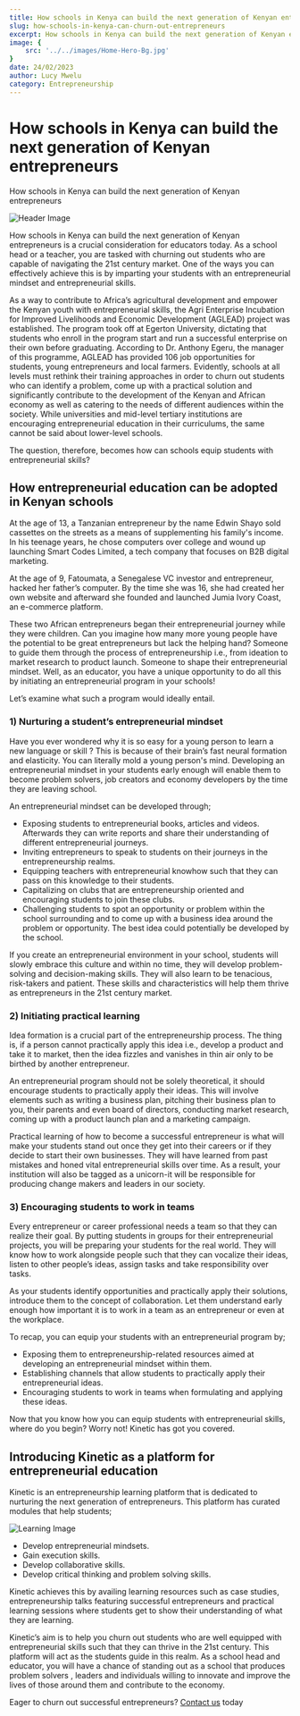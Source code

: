 ```yaml
---
title: How schools in Kenya can build the next generation of Kenyan entrepreneurs
slug: how-schools-in-kenya-can-churn-out-entrepreneurs
excerpt: How schools in Kenya can build the next generation of Kenyan entrepreneurs
image: { 
    src: '../../images/Home-Hero-Bg.jpg'
}
date: 24/02/2023
author: Lucy Mwelu
category: Entrepreneurship
---
```

# How schools in Kenya can build the next generation of Kenyan entrepreneurs

How schools in Kenya can build the next generation of Kenyan entrepreneurs

![Header Image](https://kinetic-blogs.s3.us-east-2.amazonaws.com/media/articles/files/how-schools-in-kenya-can-churn-out-entrepreneurs/1677499375.jpg)

How schools in Kenya can build the next generation of Kenyan entrepreneurs is a crucial consideration for educators today. As a school head or a teacher, you are tasked with churning out students who are capable of navigating the 21st century market. One of the ways you can effectively achieve this is by imparting your students with an entrepreneurial mindset and entrepreneurial skills.

As a way to contribute to Africa’s agricultural development and empower the Kenyan youth with entrepreneurial skills, the Agri Enterprise Incubation for Improved Livelihoods and Economic Development (AGLEAD) project was established. The program took off at Egerton University, dictating that students who enroll in the program start and run a successful enterprise on their own before graduating. According to Dr. Anthony Egeru, the manager of this programme, AGLEAD has provided 106 job opportunities for students, young entrepreneurs and local farmers. Evidently, schools at all levels must rethink their training approaches in order to churn out students who can identify a problem, come up with a practical solution and significantly contribute to the development of the Kenyan and African economy as well as catering to the needs of different audiences within the society. While universities and mid-level tertiary institutions are encouraging entrepreneurial education in their curriculums, the same cannot be said about lower-level schools. 

The question, therefore, becomes how can schools equip students with entrepreneurial skills?
 
## How entrepreneurial education can be adopted in Kenyan schools

At the age of 13, a Tanzanian entrepreneur by the name Edwin Shayo sold cassettes on the streets as a means of supplementing his family's income. In his teenage years, he chose computers over college and wound up launching Smart Codes Limited, a tech company that focuses on B2B digital marketing. 

At the age of 9, Fatoumata, a Senegalese VC investor and entrepreneur, hacked her father’s computer. By the time she was 16, she had created her own website and afterward she founded and launched Jumia Ivory Coast, an e-commerce platform.

These two African entrepreneurs began their entrepreneurial journey while they were children. Can you imagine how many more young people have the potential to be great entrepreneurs but lack the helping hand? Someone to guide them through the process of entrepreneurship i.e., from ideation to market research to product launch. Someone to shape their entrepreneurial mindset. Well, as an educator, you have a unique opportunity to do all this by initiating an entrepreneurial program in your schools! 

Let’s examine what such a program would ideally entail.

### 1) Nurturing a student’s entrepreneurial mindset

Have you ever wondered why it is so easy for a young person to learn a new language or skill ? This is because of their brain’s fast neural formation and elasticity. You can literally mold a young person's  mind. Developing an entrepreneurial mindset in your students early enough will enable them to become problem solvers, job creators and economy developers by the time they are leaving school. 

An entrepreneurial mindset can be developed through; 

* Exposing students to entrepreneurial books, articles and videos. Afterwards they can write reports and share their understanding of different entrepreneurial journeys. 
* Inviting entrepreneurs to speak to students on their journeys in the entrepreneurship realms.
* Equipping teachers with entrepreneurial knowhow such that they can pass on this knowledge to their students.
* Capitalizing on clubs that are entrepreneurship oriented and encouraging students to join these clubs. 
* Challenging students to spot an opportunity or problem within the school surrounding and to come up with a business idea around the problem or opportunity. The best idea could potentially be developed by the school. 

If you create an entrepreneurial environment in your school, students will slowly embrace this culture and within no time, they will develop problem-solving and decision-making skills. They will also learn to be tenacious, risk-takers and patient. These skills and characteristics will help them thrive as entrepreneurs in the 21st century market. 

 
 ### 2) Initiating practical learning
 Idea formation is a crucial part of the entrepreneurship process. The thing is, if a person cannot practically apply this idea i.e., develop a product and take it to market, then the idea fizzles and vanishes in thin air only to be birthed by another entrepreneur. 

 

An entrepreneurial program should not be solely theoretical, it should encourage students to practically apply their ideas. This will involve elements such as writing a business plan, pitching their business plan to you, their parents and even board of directors, conducting market research, coming up with a product launch plan and a marketing campaign. 

Practical learning of how to become a successful entrepreneur is what will make your students stand out once they get into their careers or if they decide to start their own businesses. They will have learned from past mistakes and honed vital entrepreneurial skills over time. As a result, your institution will also be tagged as a unicorn-it will be responsible for producing change makers and leaders in our society. 
 
### 3) Encouraging students to work in teams

Every entrepreneur or career professional  needs a team so that they can realize their goal. By putting students in groups for their entrepreneurial projects, you will be preparing your students for the real world. They will know how to work alongside people such that they can vocalize their ideas, listen to other people’s ideas, assign tasks and take responsibility over tasks. 

As your students identify opportunities and practically apply their solutions, introduce them to the concept of collaboration. Let them understand early enough how important it is to work in a team as an entrepreneur or even at the workplace.

To recap, you can equip your students with an entrepreneurial program by; 

* Exposing them to entrepreneurship-related resources aimed at developing an entrepreneurial mindset within them.
* Establishing channels that allow students to practically apply their entrepreneurial ideas.
* Encouraging students to work in teams when formulating and applying these ideas.

Now that you know how you can equip students with entrepreneurial skills, where do you begin? Worry not! Kinetic has got you covered. 

 
## Introducing Kinetic as a platform for entrepreneurial education

Kinetic is an entrepreneurship learning platform that is dedicated to nurturing the next generation of entrepreneurs. This platform has curated modules that help students; 

![Learning Image](https://lh3.googleusercontent.com/sNuHz0wuHeyUP3mUepw-oQYGFB4h6JpvF1iWjEpk5tcJ2B6FNjFBdWvJCyI0WxvpO8RtrhHLt58jIMNIZoyx8dLo_IppVEAjq9cy5x8m1q8HvybvSXKu5aXfShMtaUfItJF0sscRiuCnR6cUb0mL6a4)

* Develop entrepreneurial mindsets.
* Gain execution skills.
* Develop collaborative skills.
* Develop critical thinking and problem solving skills.

Kinetic achieves this by availing learning resources such as case studies, entrepreneurship talks featuring successful entrepreneurs and practical learning sessions where students get to show their understanding of what they are learning.

Kinetic’s aim is to help you churn out students who are well equipped with entrepreneurial skills such that they can thrive in the 21st century. This platform will act as the students  guide in this realm. As a school head and educator, you will have a chance of standing out as a school that produces problem solvers , leaders and  individuals willing to innovate and improve the lives of those around them and contribute to the economy.

Eager to churn out successful entrepreneurs? [Contact us](https://kinetic.education/#scrollToForm) today